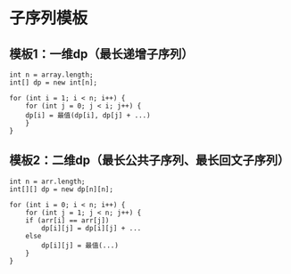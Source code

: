 # 子序列模板

## 模板1：一维dp（最长递增子序列）

```
int n = array.length;  
int[] dp = new int[n];  
  
for (int i = 1; i < n; i++) {  
    for (int j = 0; j < i; j++) {  
	dp[i] = 最值(dp[i], dp[j] + ...)  
    }  
}  
```

## 模板2：二维dp（最长公共子序列、最长回文子序列）

```
int n = arr.length;  
int[][] dp = new dp[n][n];  
  
for (int i = 0; i < n; i++) {  
    for (int j = 1; j < n; j++) {  
	if (arr[i] == arr[j])   
	    dp[i][j] = dp[i][j] + ...  
	else  
	    dp[i][j] = 最值(...)  
    }  
}  
```